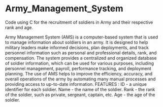 # Army_Management_System
Code using C for the recruitment of soldiers in Army and their respective rank and age. 

Army Management System (AMS) is a computer-based system that is used to manage information about soldiers in an army. It is designed to help military leaders make informed decisions, plan deployments, and track personnel information such as personal and professional details, rank, and compensation. The system provides a centralized and organized database of soldier information, which can be used for various purposes, including personnel management, payroll, performance tracking, and deployment planning. The use of AMS helps to improve the efficiency, accuracy, and overall operations of the army by automating many manual processes and providing access to up-to-date information.
FEATURES : 
ID - a unique identifier for each soldier.
Name - the name of the soldier.
Rank - the rank of the soldier, such as private, sergeant, captain, etc.
Age - the age of the soldier.
